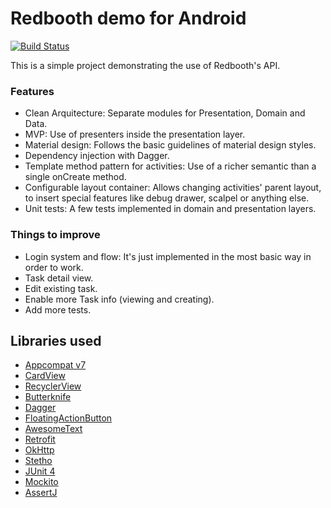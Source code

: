 # Redbooth demo for Android
[![Build Status](https://travis-ci.org/Sloy/redbooth-android-demo.svg?branch=develop)](https://travis-ci.org/Sloy/redbooth-android-demo)

This is a simple project demonstrating the use of Redbooth's API.

### Features
- Clean Arquitecture: Separate modules for Presentation, Domain and Data.
- MVP: Use of presenters inside the presentation layer.
- Material design: Follows the basic guidelines of material design styles.
- Dependency injection with Dagger.
- Template method pattern for activities: Use of a richer semantic than a single onCreate method.
- Configurable layout container: Allows changing activities' parent layout, to insert special features like debug drawer, scalpel or anything else.
- Unit tests: A few tests implemented in domain and presentation layers.

### Things to improve
- Login system and flow: It's just implemented in the most basic way in order to work.
- Task detail view.
- Edit existing task.
- Enable more Task info (viewing and creating).
- Add more tests.

## Libraries used
- [Appcompat v7](http://android-developers.blogspot.com.es/2014/10/appcompat-v21-material-design-for-pre.html)
- [CardView](https://developer.android.com/training/material/lists-cards.html)
- [RecyclerView](https://developer.android.com/training/material/lists-cards.html)
- [Butterknife](http://jakewharton.github.io/butterknife/)
- [Dagger](http://square.github.io/dagger/)
- [FloatingActionButton](https://github.com/makovkastar/FloatingActionButton)
- [AwesomeText](https://github.com/JMPergar/AwesomeText/)
- [Retrofit](http://square.github.io/retrofit/)
- [OkHttp](http://square.github.io/okhttp/)
- [Stetho](https://github.com/facebook/stetho)
- [JUnit 4](http://junit.org/)
- [Mockito](https://github.com/mockito/mockito)
- [AssertJ](http://joel-costigliola.github.io/assertj/)